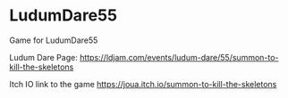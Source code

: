 # LudumDare55
Game for LudumDare55

Ludum Dare Page:
https://ldjam.com/events/ludum-dare/55/summon-to-kill-the-skeletons

Itch IO link to the game
https://joua.itch.io/summon-to-kill-the-skeletons
